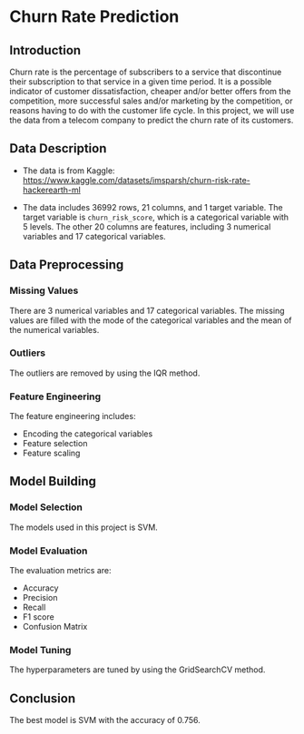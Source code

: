 # Churn Rate Prediction
## Introduction
Churn rate is the percentage of subscribers to a service that discontinue their subscription to that service in a given time period. It is a possible indicator of customer dissatisfaction, cheaper and/or better offers from the competition, more successful sales and/or marketing by the competition, or reasons having to do with the customer life cycle. In this project, we will use the data from a telecom company to predict the churn rate of its customers.

## Data Description
- The data is from Kaggle: https://www.kaggle.com/datasets/imsparsh/churn-risk-rate-hackerearth-ml

- The data includes 36992 rows, 21 columns, and 1 target variable. The target variable is `churn_risk_score`, which is a categorical variable with 5 levels. The other 20 columns are features, including 3 numerical variables and 17 categorical variables.

## Data Preprocessing
### Missing Values
There are 3 numerical variables and 17 categorical variables. The missing values are filled with the mode of the categorical variables and the mean of the numerical variables.
### Outliers
The outliers are removed by using the IQR method.
### Feature Engineering
The feature engineering includes:
- Encoding the categorical variables
- Feature selection
- Feature scaling

## Model Building
### Model Selection
The models used in this project is SVM.
### Model Evaluation
The evaluation metrics are:
- Accuracy
- Precision
- Recall
- F1 score
- Confusion Matrix
### Model Tuning
The hyperparameters are tuned by using the GridSearchCV method.

## Conclusion
The best model is SVM with the accuracy of 0.756.